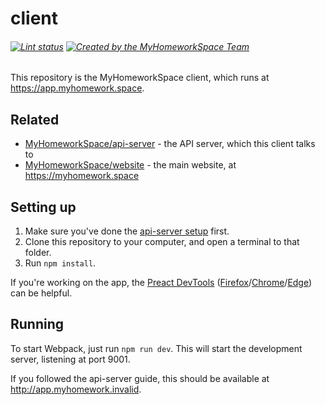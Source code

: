 # client
###### [![Lint status](https://img.shields.io/travis/MyHomeworkSpace/client.svg?label=code%20style)](https://travis-ci.org/MyHomeworkSpace/client) [![Created by the MyHomeworkSpace Team](https://img.shields.io/badge/Created%20by-MyHomeworkSpace%20Team-3698dc.svg)](https://github.com/MyHomeworkSpace)

This repository is the MyHomeworkSpace client, which runs at https://app.myhomework.space.

## Related
* [MyHomeworkSpace/api-server](https://github.com/MyHomeworkSpace/api-server) - the API server, which this client talks to
* [MyHomeworkSpace/website](https://github.com/MyHomeworkSpace/website) - the main website, at https://myhomework.space

## Setting up
1. Make sure you've done the [api-server setup](https://github.com/MyHomeworkSpace/api-server/blob/master/README.md) first.
2. Clone this repository to your computer, and open a terminal to that folder.
3. Run `npm install`.

If you're working on the app, the [Preact DevTools](https://github.com/preactjs/preact-devtools) ([Firefox](https://addons.mozilla.org/en-US/firefox/addon/preact-devtools/)/[Chrome](https://chrome.google.com/webstore/detail/preact-developer-tools/ilcajpmogmhpliinlbcdebhbcanbghmd)/[Edge](https://microsoftedge.microsoft.com/addons/detail/hdkhobcafnfejjieimdkmjaiihkjpmhk)) can be helpful.

## Running
To start Webpack, just run `npm run dev`. This will start the development server, listening at port 9001.

If you followed the api-server guide, this should be available at http://app.myhomework.invalid.